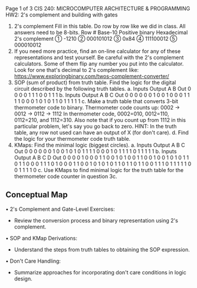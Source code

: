 Page
1
of 3
CIS 240: MICROCOMPUTER ARCHITECTURE & PROGRAMMING
HW2: 2's complement and building with gates

1. 2's complement
Fill in this table. Do row by row like we did in class. All answers need to be
8-bits.
Row # Base-10 Positive binary Hexadecimal 2's complement
① -1210
② 000101012
③ 0x84
④ 111100012
⑤ 000010012
2. If you need more practice, find an on-line calculator for any of these
representations and test yourself. Be careful with the 2's complement
calculators. Some of them flip any number you put into the calculator.
Look for one that's decimal to 2's complement like:
<https://www.exploringbinary.com/twos-complement-converter/>
3. SOP (sum of product) from truth table. Find the logic for the digital circuit
described by the following truth tables.
a.
Inputs Output
A B Out
0 0 0
0 1 1
1 0 0
1 1 1
b.
Inputs Output
A B C Out
0 0 0 0
0 0 1 0
0 1 0 0
0 1 1 1
1 0 0 0
1 0 1 0
1 1 0 1
1 1 1 1
c. Make a truth table that converts 3-bit thermometer code to binary.
Thermometer code counts up:
0002 → 0012 → 0112 → 1112
In thermometer code, 0002=010, 0012=110, 0112=210, and 1112=310.
Also note that if you count up from 1112 in this particular problem,
let's say you go back to zero. HINT: In the truth table, any row not
used can have an output of X (for don't care).
d. Find the logic for your thermometer code truth table.
4. KMaps: Find the minimal logic (biggest circles).
a.
Inputs Output
A B C Out
0 0 0 0
0 0 1 0
0 1 0 1
0 1 1 1
1 0 0 0
1 0 1 1
1 1 0 1
1 1 1 1
b.
Inputs Output
A B C D Out
0 0 0 0 1
0 0 0 1 1
0 0 1 0 1
0 0 1 1 0
0 1 0 0 1
0 1 0 1 1
0 1 1 0 0
0 1 1 1 0
1 0 0 0 1
1 0 0 1 0
1 0 1 0 1
1 0 1 1 0
1 1 0 0 1
1 1 0 1 1
1 1 1 0 0
1 1 1 1 0
c. Use KMaps to find minimal logic for the truth table for the
thermometer code counter in question 3c.

## Conceptual Map

• 2's Complement and Gate-Level Exercises:

- Review the conversion process and binary representation using 2's complement.

• SOP and KMap Derivations:

- Understand the steps from truth tables to obtaining the SOP expression.

• Don't Care Handling:

- Summarize approaches for incorporating don't care conditions in logic design.
